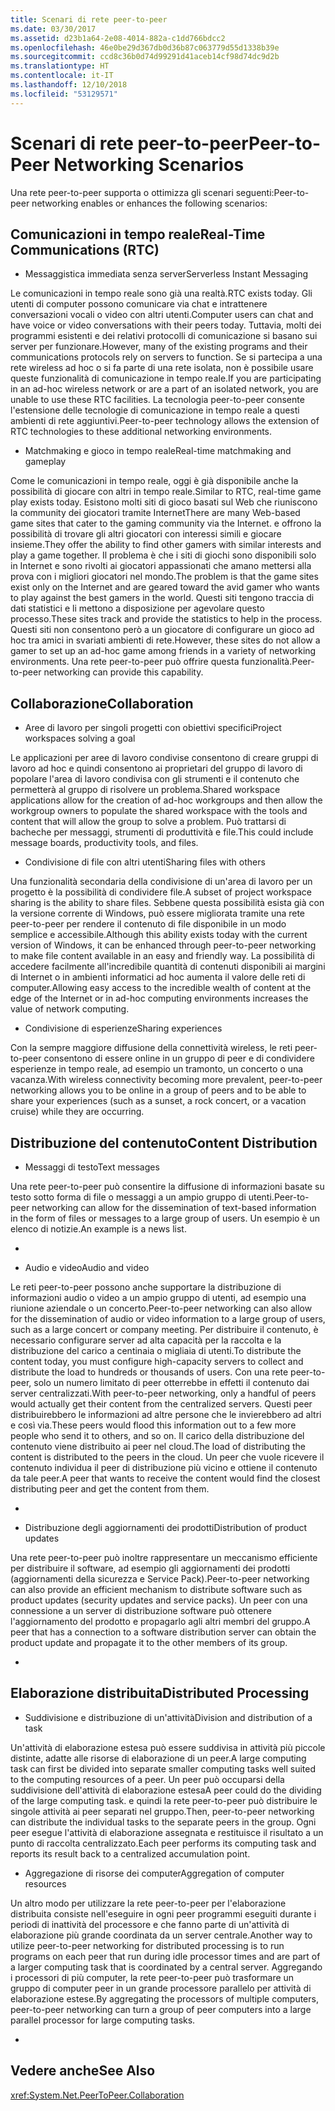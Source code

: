 ```yaml
---
title: Scenari di rete peer-to-peer
ms.date: 03/30/2017
ms.assetid: d23b1a64-2e08-4014-882a-c1dd766bdcc2
ms.openlocfilehash: 46e0be29d367db0d36b87c063779d55d1338b39e
ms.sourcegitcommit: ccd8c36b0d74d99291d41aceb14cf98d74dc9d2b
ms.translationtype: HT
ms.contentlocale: it-IT
ms.lasthandoff: 12/10/2018
ms.locfileid: "53129571"
---
```

# <a name="peer-to-peer-networking-scenarios"></a><span data-ttu-id="b2b37-102">Scenari di rete peer-to-peer</span><span class="sxs-lookup"><span data-stu-id="b2b37-102">Peer-to-Peer Networking Scenarios</span></span>
<span data-ttu-id="b2b37-103">Una rete peer-to-peer supporta o ottimizza gli scenari seguenti:</span><span class="sxs-lookup"><span data-stu-id="b2b37-103">Peer-to-peer networking enables or enhances the following scenarios:</span></span>  
  
## <a name="real-time-communications-rtc"></a><span data-ttu-id="b2b37-104">Comunicazioni in tempo reale</span><span class="sxs-lookup"><span data-stu-id="b2b37-104">Real-Time Communications (RTC)</span></span>  
  
-   <span data-ttu-id="b2b37-105">Messaggistica immediata senza server</span><span class="sxs-lookup"><span data-stu-id="b2b37-105">Serverless Instant Messaging</span></span>  
  
 <span data-ttu-id="b2b37-106">Le comunicazioni in tempo reale sono già una realtà.</span><span class="sxs-lookup"><span data-stu-id="b2b37-106">RTC exists today.</span></span> <span data-ttu-id="b2b37-107">Gli utenti di computer possono comunicare via chat e intrattenere conversazioni vocali o video con altri utenti.</span><span class="sxs-lookup"><span data-stu-id="b2b37-107">Computer users can chat and have voice or video conversations with their peers today.</span></span> <span data-ttu-id="b2b37-108">Tuttavia, molti dei programmi esistenti e dei relativi protocolli di comunicazione si basano sui server per funzionare.</span><span class="sxs-lookup"><span data-stu-id="b2b37-108">However, many of the existing programs and their communications protocols rely on servers to function.</span></span> <span data-ttu-id="b2b37-109">Se si partecipa a una rete wireless ad hoc o si fa parte di una rete isolata, non è possibile usare queste funzionalità di comunicazione in tempo reale.</span><span class="sxs-lookup"><span data-stu-id="b2b37-109">If you are participating in an ad-hoc wireless network or are a part of an isolated network, you are unable to use these RTC facilities.</span></span> <span data-ttu-id="b2b37-110">La tecnologia peer-to-peer consente l'estensione delle tecnologie di comunicazione in tempo reale a questi ambienti di rete aggiuntivi.</span><span class="sxs-lookup"><span data-stu-id="b2b37-110">Peer-to-peer technology allows the extension of RTC technologies to these additional networking environments.</span></span>  
  
-   <span data-ttu-id="b2b37-111">Matchmaking e gioco in tempo reale</span><span class="sxs-lookup"><span data-stu-id="b2b37-111">Real-time matchmaking and gameplay</span></span>  
  
 <span data-ttu-id="b2b37-112">Come le comunicazioni in tempo reale, oggi è già disponibile anche la possibilità di giocare con altri in tempo reale.</span><span class="sxs-lookup"><span data-stu-id="b2b37-112">Similar to RTC, real-time game play exists today.</span></span> <span data-ttu-id="b2b37-113">Esistono molti siti di gioco basati sul Web che riuniscono la community dei giocatori tramite Internet</span><span class="sxs-lookup"><span data-stu-id="b2b37-113">There are many Web-based game sites that cater to the gaming community via the Internet.</span></span> <span data-ttu-id="b2b37-114">e offrono la possibilità di trovare gli altri giocatori con interessi simili e giocare insieme.</span><span class="sxs-lookup"><span data-stu-id="b2b37-114">They offer the ability to find other gamers with similar interests and play a game together.</span></span> <span data-ttu-id="b2b37-115">Il problema è che i siti di giochi sono disponibili solo in Internet e sono rivolti ai giocatori appassionati che amano mettersi alla prova con i migliori giocatori nel mondo.</span><span class="sxs-lookup"><span data-stu-id="b2b37-115">The problem is that the game sites exist only on the Internet and are geared toward the avid gamer who wants to play against the best gamers in the world.</span></span> <span data-ttu-id="b2b37-116">Questi siti tengono traccia di dati statistici e li mettono a disposizione per agevolare questo processo.</span><span class="sxs-lookup"><span data-stu-id="b2b37-116">These sites track and provide the statistics to help in the process.</span></span> <span data-ttu-id="b2b37-117">Questi siti non consentono però a un giocatore di configurare un gioco ad hoc tra amici in svariati ambienti di rete.</span><span class="sxs-lookup"><span data-stu-id="b2b37-117">However, these sites do not allow a gamer to set up an ad-hoc game among friends in a variety of networking environments.</span></span> <span data-ttu-id="b2b37-118">Una rete peer-to-peer può offrire questa funzionalità.</span><span class="sxs-lookup"><span data-stu-id="b2b37-118">Peer-to-peer networking can provide this capability.</span></span>  
  
## <a name="collaboration"></a><span data-ttu-id="b2b37-119">Collaborazione</span><span class="sxs-lookup"><span data-stu-id="b2b37-119">Collaboration</span></span>  
  
-   <span data-ttu-id="b2b37-120">Aree di lavoro per singoli progetti con obiettivi specifici</span><span class="sxs-lookup"><span data-stu-id="b2b37-120">Project workspaces solving a goal</span></span>  
  
 <span data-ttu-id="b2b37-121">Le applicazioni per aree di lavoro condivise consentono di creare gruppi di lavoro ad hoc e quindi consentono ai proprietari del gruppo di lavoro di popolare l'area di lavoro condivisa con gli strumenti e il contenuto che permetterà al gruppo di risolvere un problema.</span><span class="sxs-lookup"><span data-stu-id="b2b37-121">Shared workspace applications allow for the creation of ad-hoc workgroups and then allow the workgroup owners to populate the shared workspace with the tools and content that will allow the group to solve a problem.</span></span> <span data-ttu-id="b2b37-122">Può trattarsi di bacheche per messaggi, strumenti di produttività e file.</span><span class="sxs-lookup"><span data-stu-id="b2b37-122">This could include message boards, productivity tools, and files.</span></span>  
  
-   <span data-ttu-id="b2b37-123">Condivisione di file con altri utenti</span><span class="sxs-lookup"><span data-stu-id="b2b37-123">Sharing files with others</span></span>  
  
 <span data-ttu-id="b2b37-124">Una funzionalità secondaria della condivisione di un'area di lavoro per un progetto è la possibilità di condividere file.</span><span class="sxs-lookup"><span data-stu-id="b2b37-124">A subset of project workspace sharing is the ability to share files.</span></span> <span data-ttu-id="b2b37-125">Sebbene questa possibilità esista già con la versione corrente di Windows, può essere migliorata tramite una rete peer-to-peer per rendere il contenuto di file disponibile in un modo semplice e accessibile.</span><span class="sxs-lookup"><span data-stu-id="b2b37-125">Although this ability exists today with the current version of Windows, it can be enhanced through peer-to-peer networking to make file content available in an easy and friendly way.</span></span> <span data-ttu-id="b2b37-126">La possibilità di accedere facilmente all'incredibile quantità di contenuti disponibili ai margini di Internet o in ambienti informatici ad hoc aumenta il valore delle reti di computer.</span><span class="sxs-lookup"><span data-stu-id="b2b37-126">Allowing easy access to the incredible wealth of content at the edge of the Internet or in ad-hoc computing environments increases the value of network computing.</span></span>  
  
-   <span data-ttu-id="b2b37-127">Condivisione di esperienze</span><span class="sxs-lookup"><span data-stu-id="b2b37-127">Sharing experiences</span></span>  
  
 <span data-ttu-id="b2b37-128">Con la sempre maggiore diffusione della connettività wireless, le reti peer-to-peer consentono di essere online in un gruppo di peer e di condividere esperienze in tempo reale, ad esempio un tramonto, un concerto o una vacanza.</span><span class="sxs-lookup"><span data-stu-id="b2b37-128">With wireless connectivity becoming more prevalent, peer-to-peer networking allows you to be online in a group of peers and to be able to share your experiences (such as a sunset, a rock concert, or a vacation cruise) while they are occurring.</span></span>  
  
## <a name="content-distribution"></a><span data-ttu-id="b2b37-129">Distribuzione del contenuto</span><span class="sxs-lookup"><span data-stu-id="b2b37-129">Content Distribution</span></span>  
  
-   <span data-ttu-id="b2b37-130">Messaggi di testo</span><span class="sxs-lookup"><span data-stu-id="b2b37-130">Text messages</span></span>  
  
 <span data-ttu-id="b2b37-131">Una rete peer-to-peer può consentire la diffusione di informazioni basate su testo sotto forma di file o messaggi a un ampio gruppo di utenti.</span><span class="sxs-lookup"><span data-stu-id="b2b37-131">Peer-to-peer networking can allow for the dissemination of text-based information in the form of files or messages to a large group of users.</span></span> <span data-ttu-id="b2b37-132">Un esempio è un elenco di notizie.</span><span class="sxs-lookup"><span data-stu-id="b2b37-132">An example is a news list.</span></span>  
  
-  
  
-   <span data-ttu-id="b2b37-133">Audio e video</span><span class="sxs-lookup"><span data-stu-id="b2b37-133">Audio and video</span></span>  
  
 <span data-ttu-id="b2b37-134">Le reti peer-to-peer possono anche supportare la distribuzione di informazioni audio o video a un ampio gruppo di utenti, ad esempio una riunione aziendale o un concerto.</span><span class="sxs-lookup"><span data-stu-id="b2b37-134">Peer-to-peer networking can also allow for the dissemination of audio or video information to a large group of users, such as a large concert or company meeting.</span></span> <span data-ttu-id="b2b37-135">Per distribuire il contenuto, è necessario configurare server ad alta capacità per la raccolta e la distribuzione del carico a centinaia o migliaia di utenti.</span><span class="sxs-lookup"><span data-stu-id="b2b37-135">To distribute the content today, you must configure high-capacity servers to collect and distribute the load to hundreds or thousands of users.</span></span> <span data-ttu-id="b2b37-136">Con una rete peer-to-peer, solo un numero limitato di peer otterrebbe in effetti il contenuto dai server centralizzati.</span><span class="sxs-lookup"><span data-stu-id="b2b37-136">With peer-to-peer networking, only a handful of peers would actually get their content from the centralized servers.</span></span> <span data-ttu-id="b2b37-137">Questi peer distribuirebbero le informazioni ad altre persone che le invierebbero ad altri e così via.</span><span class="sxs-lookup"><span data-stu-id="b2b37-137">These peers would flood this information out to a few more people who send it to others, and so on.</span></span> <span data-ttu-id="b2b37-138">Il carico della distribuzione del contenuto viene distribuito ai peer nel cloud.</span><span class="sxs-lookup"><span data-stu-id="b2b37-138">The load of distributing the content is distributed to the peers in the cloud.</span></span> <span data-ttu-id="b2b37-139">Un peer che vuole ricevere il contenuto individua il peer di distribuzione più vicino e ottiene il contenuto da tale peer.</span><span class="sxs-lookup"><span data-stu-id="b2b37-139">A peer that wants to receive the content would find the closest distributing peer and get the content from them.</span></span>  
  
-  
  
-   <span data-ttu-id="b2b37-140">Distribuzione degli aggiornamenti dei prodotti</span><span class="sxs-lookup"><span data-stu-id="b2b37-140">Distribution of product updates</span></span>  
  
 <span data-ttu-id="b2b37-141">Una rete peer-to-peer può inoltre rappresentare un meccanismo efficiente per distribuire il software, ad esempio gli aggiornamenti dei prodotti (aggiornamenti della sicurezza e Service Pack).</span><span class="sxs-lookup"><span data-stu-id="b2b37-141">Peer-to-peer networking can also provide an efficient mechanism to distribute software such as product updates (security updates and service packs).</span></span> <span data-ttu-id="b2b37-142">Un peer con una connessione a un server di distribuzione software può ottenere l'aggiornamento del prodotto e propagarlo agli altri membri del gruppo.</span><span class="sxs-lookup"><span data-stu-id="b2b37-142">A peer that has a connection to a software distribution server can obtain the product update and propagate it to the other members of its group.</span></span>  
  
-  
  
## <a name="distributed-processing"></a><span data-ttu-id="b2b37-143">Elaborazione distribuita</span><span class="sxs-lookup"><span data-stu-id="b2b37-143">Distributed Processing</span></span>  
  
-   <span data-ttu-id="b2b37-144">Suddivisione e distribuzione di un'attività</span><span class="sxs-lookup"><span data-stu-id="b2b37-144">Division and distribution of a task</span></span>  
  
 <span data-ttu-id="b2b37-145">Un'attività di elaborazione estesa può essere suddivisa in attività più piccole distinte, adatte alle risorse di elaborazione di un peer.</span><span class="sxs-lookup"><span data-stu-id="b2b37-145">A large computing task can first be divided into separate smaller computing tasks well suited to the computing resources of a peer.</span></span> <span data-ttu-id="b2b37-146">Un peer può occuparsi della suddivisione dell'attività di elaborazione estesa</span><span class="sxs-lookup"><span data-stu-id="b2b37-146">A peer could do the dividing of the large computing task.</span></span> <span data-ttu-id="b2b37-147">e quindi la rete peer-to-peer può distribuire le singole attività ai peer separati nel gruppo.</span><span class="sxs-lookup"><span data-stu-id="b2b37-147">Then, peer-to-peer networking can distribute the individual tasks to the separate peers in the group.</span></span> <span data-ttu-id="b2b37-148">Ogni peer esegue l'attività di elaborazione assegnata e restituisce il risultato a un punto di raccolta centralizzato.</span><span class="sxs-lookup"><span data-stu-id="b2b37-148">Each peer performs its computing task and reports its result back to a centralized accumulation point.</span></span>  
  
-   <span data-ttu-id="b2b37-149">Aggregazione di risorse dei computer</span><span class="sxs-lookup"><span data-stu-id="b2b37-149">Aggregation of computer resources</span></span>  
  
 <span data-ttu-id="b2b37-150">Un altro modo per utilizzare la rete peer-to-peer per l'elaborazione distribuita consiste nell'eseguire in ogni peer programmi eseguiti durante i periodi di inattività del processore e che fanno parte di un'attività di elaborazione più grande coordinata da un server centrale.</span><span class="sxs-lookup"><span data-stu-id="b2b37-150">Another way to utilize peer-to-peer networking for distributed processing is to run programs on each peer that run during idle processor times and are part of a larger computing task that is coordinated by a central server.</span></span> <span data-ttu-id="b2b37-151">Aggregando i processori di più computer, la rete peer-to-peer può trasformare un gruppo di computer peer in un grande processore parallelo per attività di elaborazione estese.</span><span class="sxs-lookup"><span data-stu-id="b2b37-151">By aggregating the processors of multiple computers, peer-to-peer networking can turn a group of peer computers into a large parallel processor for large computing tasks.</span></span>  
  
-  
  
## <a name="see-also"></a><span data-ttu-id="b2b37-152">Vedere anche</span><span class="sxs-lookup"><span data-stu-id="b2b37-152">See Also</span></span>  
 <xref:System.Net.PeerToPeer.Collaboration>
